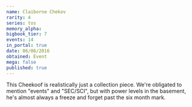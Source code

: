 ```yaml
---
name: Claiborne Chekov
rarity: 4
series: tos
memory_alpha:
bigbook_tier: 7
events: 14
in_portal: true
date: 06/06/2016
obtained: Event
mega: false
published: true
---
```


This Cheekoof is realistically just a collection piece. We're obligated to mention "events" and "SEC/SCI", but with power levels in the basement, he's almost always a freeze and forget past the six month mark.
